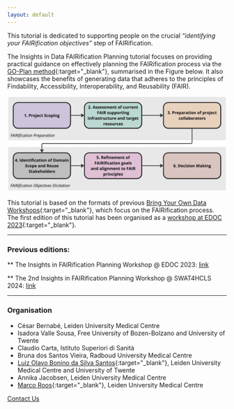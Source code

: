 ```yaml
---
layout: default
---
```


<!-- ## The 2nd Insights in Data FAIRification Planning tutorial will be held at the SWAT4HCLS 2024, in Leiden, NL! -->

<!-- [![GO-Plan Phases Overview](/assets/img/leiden2.png)](https://www.swat4ls.org/) -->


This tutorial is dedicated to supporting people on the crucial _“identifying your FAIRification objectives”_ step of FAIRification.

The Insights in Data FAIRification Planning tutorial focuses on providing practical guidance on effectively planning the FAIRification process via the [GO-Plan method](https://er2023.inesc-id.pt/wp-content/uploads/forum_paper_2142.pdf){:target="_blank"}, summarised in the Figure below. It also showcases the benefits of generating data that adheres to the principles of Findability, Accessibility, Interoperability, and Reusability (FAIR). 

![GO-Plan Phases Overview](/assets/img/Phases_Overview.jpg)

This tutorial is based on the formats of previous [Bring Your Own Data Workshops](https://direct.mit.edu/dint/article/doi/10.1162/dint_a_00236/118045/Building-expertise-on-FAIR-through-evolving-Bring){:target="_blank"}, which focus on the FAIRification process. The first edition of this tutorial has been organised as a [workshop at EDOC 2023](https://www.rug.nl/research/bernoulli/conf/edoc-2023/workshops/){:target="_blank"}.


--- 

### Previous editions:

** The Insights in FAIRification Planning Workshop @ EDOC 2023: [link](https://www.rug.nl/research/bernoulli/conf/edoc-2023/workshops/)

** The 2nd Insights in FAIRification Planning Workshop @ SWAT4HCLS 2024: [link](https://drive.google.com/file/d/18OssIT64ju6zTBh9Nv7XgQXtpzANjWEo/view)

<!-- ### (Tentative) Program:

**[13:30h - 14:00h] Introduction of workshop and learning goals:** <br/>
Introduction and discussion about the FAIR principles and the FAIRification process, and presentation of the mock case scenario and instructions about the hands-on

**[14:00h - 15:00h] Hands-on, part I:** <br/>
Introduction of the GO-Plan method and Q&A, and applying GO-Plan's phases 1-3 on the mock-case scenario

**[15:30h - 17:00h] Hands-on, part II:** <br/>
Applying GO-Plan's phases 4-6 on the mock-case scenario, and discussion on FAIRification and its challenges after using the method  -->


<!-- The half-day workshop will take place at the [Enterprise Design, Operations and Computing (**EDOC 2023**) Conference](https://www.rug.nl/research/bernoulli/conf/edoc-2023/call-for-papers/){:target="_blank"}. -->

<!-- ---

### GO-Plan

#### During the BYOFO workshop, participants will experiment with [GO-Plan](./motivation.html), a method for the identification of FAIRification objectives. 


--- -->

<!-- ### Registration
* Registration: register at the [SWAT4HCLS Website](https://www.swat4ls.org/){:target="_blank"}
* Workshop day: February 26, 2024 -->

---

### Organisation

* César Bernabé, Leiden University Medical Centre
* Isadora Valle Sousa, Free University of Bozen-Bolzano and University of Twente
* Claudio Carta, Istituto Superiori di Sanità
* Bruna dos Santos Vieira, Radboud University Medical Centre
* [Luiz Olavo Bonino da Silva Santos](https://people.utwente.nl/l.o.boninodasilvasantos){:target="_blank"}, Leiden University Medical Centre and University of Twente
* Annika Jacobsen, Leiden University Medical Centre
* [Marco Roos](https://www.lumc.nl/en/about-lumc/afdelingen/human-genetics/biosemantics/){:target="_blank"}, Leiden University Medical Centre

[Contact Us](mailto:byofo-edoc@outlook.com)